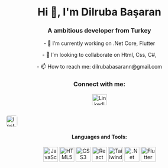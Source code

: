 



<h1 align="center">Hi 👋, I'm Dilruba Başaran</h1>
<h3 align="center">A ambitious developer from Turkey</h3>
<p align= center >
- 🌱 I’m currently working on .Net Core, Flutter
</p>

<p align= center >
- 👯 I’m looking to collaborate on Html, Css, C#,
</p>
<p align= center >
- 📫 How to reach me: dilrubabasarann@gmail.com
</p>


<h3 align="center">Connect with me:</h3>
<p align="center">
  <a href="https://linkedin.com/in/dilrubasaran/" target="_blank">
    <img src="https://cdn.jsdelivr.net/gh/devicons/devicon@latest/icons/linkedin/linkedin-original.svg" 
         alt="LinkedIn" height="30" width="40" />
  </a>
  
  <span style="display: inline-block; width: 20px;"></span> <!-- Boşluk eklemek için -->

  <a href="https://www.instagram.com/dev.dilruba/" target="_blank">
    <img src="https://upload.wikimedia.org/wikipedia/commons/a/a5/Instagram_icon.png" 
         alt="Instagram" height="30" width="30" style="border-radius: 5px;"/>
  </a>
</p>


<h4 align= center> Languages and Tools: </h4>

<p align="center">
  <img src="https://cdn.jsdelivr.net/gh/devicons/devicon/icons/javascript/javascript-original.svg" alt="JavaScript" width="40" height="40"/>
  <img src="https://cdn.jsdelivr.net/gh/devicons/devicon/icons/html5/html5-original.svg" alt="HTML5" width="40" height="40"/>
  <img src="https://cdn.jsdelivr.net/gh/devicons/devicon/icons/css3/css3-original.svg" alt="CSS3" width="40" height="40"/>
  <img src="https://cdn.jsdelivr.net/gh/devicons/devicon@latest/icons/react/react-original-wordmark.svg" alt="React" width="40" height="40" />        
   <img src="https://cdn.jsdelivr.net/gh/devicons/devicon@latest/icons/tailwindcss/tailwindcss-original-wordmark.svg" alt="Tailwind CSS" width="40" height="40" />
          
  <img src="https://cdn.jsdelivr.net/gh/devicons/devicon@latest/icons/dotnetcore/dotnetcore-original.svg" alt=".Net Core"  width="40" height="40" />
  <img src="https://cdn.jsdelivr.net/gh/devicons/devicon/icons/flutter/flutter-original.svg" alt="Flutter" width="40" height="40"/>
</p>


